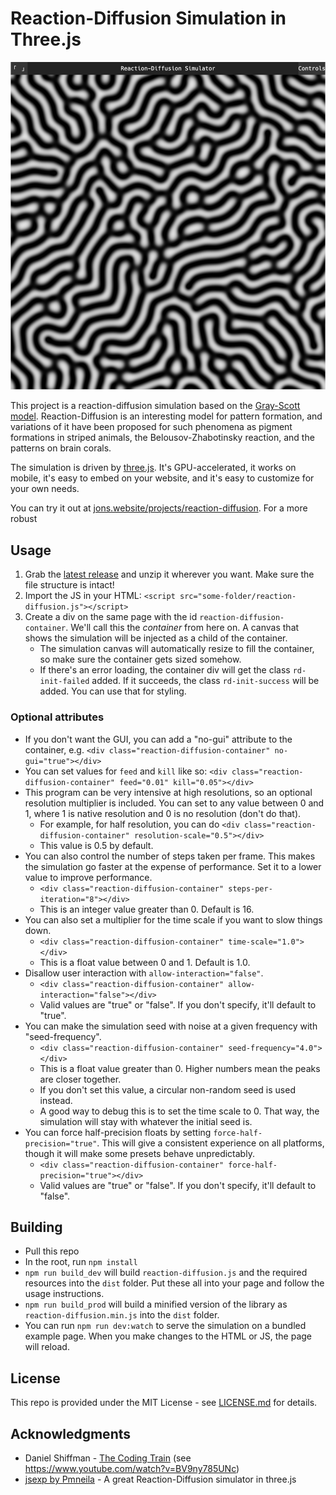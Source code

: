 # Reaction-Diffusion Simulation in Three.js

![Image of the reaction-diffusion simulation](/misc/images/reaction-diffusion.png)

This project is a reaction-diffusion simulation based on the [Gray-Scott model](https://groups.csail.mit.edu/mac/projects/amorphous/GrayScott/). Reaction-Diffusion is an interesting model for pattern formation, and variations of it have been proposed for such phenomena as pigment formations in striped animals, the Belousov-Zhabotinsky reaction, and the patterns on brain corals.

The simulation is driven by [three.js](threejs.org). It's GPU-accelerated, it works on mobile, it's easy to embed on your website, and it's easy to customize for your own needs.

You can try it out at [jons.website/projects/reaction-diffusion](https://jons.website/projects/reaction-diffusion). For a more robust

## Usage

1. Grab the [latest release](https://github.com/colejd/Reaction-Diffusion-ThreeJS/releases) and unzip it wherever you want. Make sure the file structure is intact!
2. Import the JS in your HTML: `<script src="some-folder/reaction-diffusion.js"></script>`
3. Create a div on the same page with the id `reaction-diffusion-container`. We'll call this the *container* from here on. A canvas that shows the simulation will be injected as a child of the container.
    * The simulation canvas will automatically resize to fill the container, so make sure the container gets sized somehow.
    * If there's an error loading, the container div will get the class `rd-init-failed` added. If it succeeds, the class `rd-init-success` will be added. You can use that for styling.

### Optional attributes

* If you don't want the GUI, you can add a "no-gui" attribute to the container, e.g. `<div class="reaction-diffusion-container" no-gui="true"></div>`
* You can set values for `feed` and `kill` like so: `<div class="reaction-diffusion-container" feed="0.01" kill="0.05"></div>`
* This program can be very intensive at high resolutions, so an optional resolution multiplier is included. You can set to any value between 0 and 1, where 1 is native resolution and 0 is no resolution (don't do that).
    - For example, for half resolution, you can do `<div class="reaction-diffusion-container" resolution-scale="0.5"></div>`
    - This value is 0.5 by default.
* You can also control the number of steps taken per frame. This makes the simulation go faster at the expense of performance. Set it to a lower value to improve performance.
    - `<div class="reaction-diffusion-container" steps-per-iteration="8"></div>`
    - This is an integer value greater than 0. Default is 16.
* You can also set a multiplier for the time scale if you want to slow things down.
    - `<div class="reaction-diffusion-container" time-scale="1.0"></div>`
    - This is a float value between 0 and 1. Default is 1.0.
* Disallow user interaction with `allow-interaction="false"`.
    - `<div class="reaction-diffusion-container" allow-interaction="false"></div>`
    - Valid values are "true" or "false". If you don't specify, it'll default to "true".
* You can make the simulation seed with noise at a given frequency with "seed-frequency".
    - `<div class="reaction-diffusion-container" seed-frequency="4.0"></div>`
    - This is a float value greater than 0. Higher numbers mean the peaks are closer together.
    - If you don't set this value, a circular non-random seed is used instead.
    - A good way to debug this is to set the time scale to 0. That way, the simulation will stay with whatever the initial seed is.
* You can force half-precision floats by setting `force-half-precision="true"`. This will give a consistent experience on all platforms, though it will make some presets behave unpredictably.
    - `<div class="reaction-diffusion-container" force-half-precision="true"></div>`
    - Valid values are "true" or "false". If you don't specify, it'll default to "false".

## Building

* Pull this repo
* In the root, run `npm install`
* `npm run build_dev` will build `reaction-diffusion.js` and the required resources into the `dist` folder. Put these all into your page and follow the usage instructions.
* `npm run build_prod` will build a minified version of the library as `reaction-diffusion.min.js` into the `dist` folder.
* You can run `npm run dev:watch` to serve the simulation on a bundled example page. When you make changes to the HTML or JS, the page will reload.

## License

This repo is provided under the MIT License - see [LICENSE.md](LICENSE.md) for details.

## Acknowledgments

* Daniel Shiffman - [The Coding Train](http://thecodingtrain.com/) (see https://www.youtube.com/watch?v=BV9ny785UNc)
* [jsexp by Pmneila](https://github.com/pmneila/jsexp) - A great Reaction-Diffusion simulator in three.js
